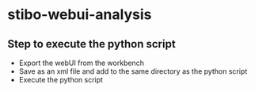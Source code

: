 # stibo-webui-analysis

## Step to execute the python script

- Export the webUI from the workbench
- Save as an xml file and add to the same directory as the python script
- Execute the python script
